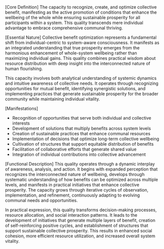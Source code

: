 [Core Definition]
The capacity to recognize, create, and optimize collective benefit, manifesting as the active promotion of conditions that enhance the wellbeing of the whole while ensuring sustainable prosperity for all participants within a system. This quality transcends mere individual advantage to embrace comprehensive communal thriving.

[Essential Nature]
Collective benefit optimization represents a fundamental shift from individual-centric to system-aware consciousness. It manifests as an integrated understanding that true prosperity emerges from the harmonious enhancement of whole-system wellbeing rather than maximizing individual gains. This quality combines practical wisdom about resource distribution with deep insight into the interconnected nature of human flourishing.

This capacity involves both analytical understanding of systemic dynamics and intuitive awareness of collective needs. It operates through recognizing opportunities for mutual benefit, identifying synergistic solutions, and implementing practices that generate sustainable prosperity for the broader community while maintaining individual vitality.

[Manifestations]
- Recognition of opportunities that serve both individual and collective interests
- Development of solutions that multiply benefits across system levels
- Creation of sustainable practices that enhance communal resources
- Implementation of decisions that optimize long-term collective wellbeing
- Cultivation of structures that support equitable distribution of benefits
- Facilitation of collaborative efforts that generate shared value
- Integration of individual contributions into collective advancement

[Functional Description]
This quality operates through a dynamic interplay of awareness, analysis, and action. It begins with expanded perception that recognizes the interconnected nature of wellbeing, develops through systematic understanding of how benefits can be optimized across multiple levels, and manifests in practical initiatives that enhance collective prosperity. The capacity grows through iterative cycles of observation, implementation, and refinement, continuously adapting to evolving communal needs and opportunities.

In practical expression, this quality transforms decision-making processes, resource allocation, and social interaction patterns. It leads to the development of initiatives that generate multiple layers of benefit, creation of self-reinforcing positive cycles, and establishment of structures that support sustainable collective prosperity. This results in enhanced social cohesion, more efficient resource utilization, and increased overall system vitality.